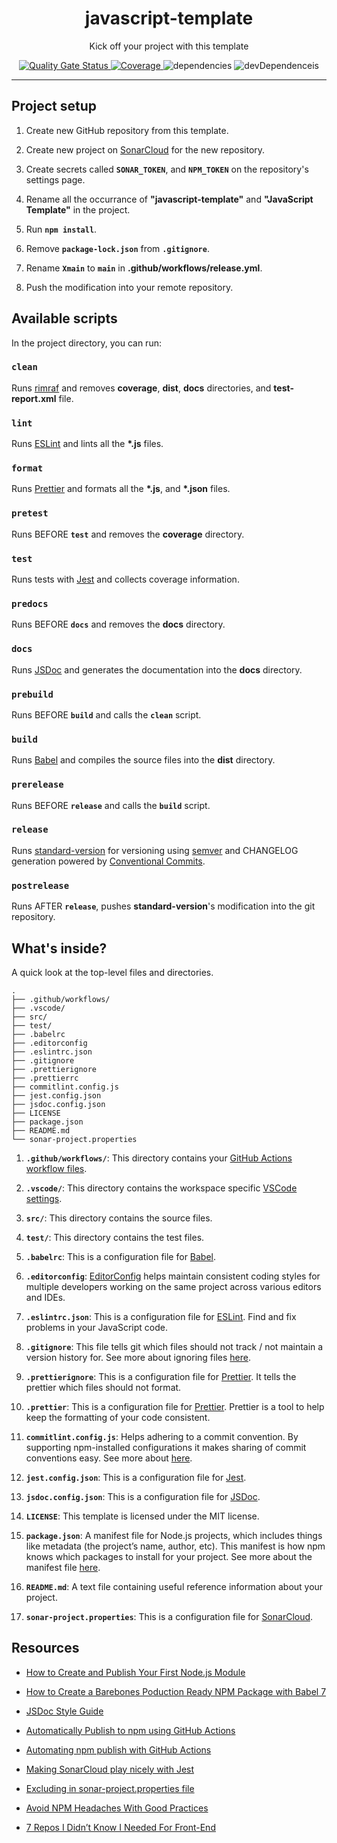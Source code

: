 <h1 align="center">javascript-template</h1>
<p align="center">Kick off your project with this template</p>
<p align="center">
  <a href="https://sonarcloud.io/dashboard?id=rdarida_javascript-template" target="_blank" alt="Project on SonarCloud">
    <img alt="Quality Gate Status" src="https://sonarcloud.io/api/project_badges/measure?project=rdarida_javascript-template&metric=alert_status" />
  </a>
  
  <a href="https://sonarcloud.io/dashboard?id=rdarida_javascript-template" target="_blank" alt="Project on SonarCloud">
    <img alt="Coverage" src="https://sonarcloud.io/api/project_badges/measure?project=rdarida_javascript-template&metric=coverage" />
  </a>
  
  <img alt="dependencies" src="https://david-dm.org/rdarida/javascript-template/status.svg" />
  <img alt="devDependenceis" src="https://david-dm.org/rdarida/javascript-template/dev-status.svg" />
</p>
<hr>

## Project setup
1. Create new GitHub repository from this template.

2. Create new project on [SonarCloud](https://sonarcloud.io/) for the new repository.

3. Create secrets called **`SONAR_TOKEN`**, and **`NPM_TOKEN`** on the repository's settings page.

4. Rename all the occurrance of **"javascript-template"** and **"JavaScript Template"** in the project.

5. Run **`npm install`**.

6. Remove **`package-lock.json`** from **`.gitignore`**.

7. Rename **`Xmain`** to **`main`** in **.github/workflows/release.yml**.

8. Push the modification into your remote repository.


## Available scripts
In the project directory, you can run:

### `clean`
Runs [rimraf](https://www.npmjs.com/package/rimraf) and removes **coverage**, **dist**, **docs** directories, and **test-report.xml** file.

### `lint`
Runs [ESLint](https://eslint.org/) and lints all the **\*.js** files.

### `format`
Runs [Prettier](https://prettier.io/) and formats all the **\*.js**, and **\*.json** files.

### `pretest`
Runs BEFORE **`test`** and removes the **coverage** directory.

### `test`
Runs tests with [Jest](https://jestjs.io/docs/en/getting-started) and collects coverage information.

### `predocs`
Runs BEFORE **`docs`** and removes the **docs** directory.

### `docs`
Runs [JSDoc](https://jsdoc.app/) and generates the documentation into the **docs** directory.

### `prebuild`
Runs BEFORE **`build`** and calls the **`clean`** script.

### `build`
Runs [Babel](https://babeljs.io/) and compiles the source files into the **dist** directory.

### `prerelease`
Runs BEFORE **`release`** and calls the **`build`** script.

### `release`
Runs [standard-version](https://github.com/conventional-changelog/standard-version/) for versioning using [semver](https://semver.org/) and CHANGELOG generation powered by [Conventional Commits](https://conventionalcommits.org).

### `postrelease`
Runs AFTER **`release`**, pushes **standard-version**'s modification into the git repository.

## What's inside?
A quick look at the top-level files and directories.

    .
    ├── .github/workflows/
    ├── .vscode/
    ├── src/
    ├── test/
    ├── .babelrc
    ├── .editorconfig
    ├── .eslintrc.json
    ├── .gitignore
    ├── .prettierignore
    ├── .prettierrc
    ├── commitlint.config.js
    ├── jest.config.json
    ├── jsdoc.config.json
    ├── LICENSE
    ├── package.json
    ├── README.md
    └── sonar-project.properties

1. **`.github/workflows/`**: This directory contains your [GitHub Actions](https://docs.github.com/en/free-pro-team@latest/actions) [workflow files](https://docs.github.com/en/free-pro-team@latest/actions/reference/workflow-syntax-for-github-actions).

2. **`.vscode/`**: This directory contains the workspace specific [VSCode settings](https://code.visualstudio.com/docs/getstarted/settings).

3. **`src/`**: This directory contains the source files.

4. **`test/`**: This directory contains the test files.

5. **`.babelrc`**: This is a configuration file for [Babel](https://babeljs.io/docs/en/config-files).

6. **`.editorconfig`**: [EditorConfig](https://editorconfig-specification.readthedocs.io/en/latest/#supported-pairs) helps maintain consistent coding styles for multiple developers working on the same project across various editors and IDEs.

7. **`.eslintrc.json`**: This is a configuration file for [ESLint](https://eslint.org/). Find and fix problems in your JavaScript code.

8. **`.gitignore`**: This file tells git which files should not track / not maintain a version history for. See more about ignoring files [here](https://help.github.com/articles/ignoring-files/).

9. **`.prettierignore`**: This is a configuration file for [Prettier](https://prettier.io/). It tells the prettier which files should not format.

10. **`.prettier`**: This is a configuration file for [Prettier](https://prettier.io/). Prettier is a tool to help keep the formatting of your code consistent.

11. **`commitlint.config.js`**: Helps adhering to a commit convention. By supporting npm-installed configurations it makes sharing of commit conventions easy. See more about [here](https://commitlint.js.org).

12. **`jest.config.json`**: This is a configuration file for [Jest](https://jestjs.io/).

13. **`jsdoc.config.json`**: This is a configuration file for [JSDoc](https://jsdoc.app/).

14. **`LICENSE`**: This template is licensed under the MIT license.

15. **`package.json`**: A manifest file for Node.js projects, which includes things like metadata (the project’s name, author, etc). This manifest is how npm knows which packages to install for your project. See more about the manifest file [here](https://docs.npmjs.com/cli/v6/configuring-npm/package-json).

16. **`README.md`**: A text file containing useful reference information about your project.

17. **`sonar-project.properties`**: This is a configuration file for [SonarCloud](https://sonarcloud.io).


## Resources

- [How to Create and Publish Your First Node.js Module](https://codeburst.io/how-to-create-and-publish-your-first-node-js-module-444e7585b738)

- [How to Create a Barebones Poduction Ready NPM Package with Babel 7](https://medium.com/@aleklordhurst/how-to-create-a-barebones-production-ready-npm-package-with-babel-7-f6a0570543d3)

- [JSDoc Style Guide](https://github.com/shri/JSDoc-Style-Guide)

- [Automatically Publish to npm using GitHub Actions](https://sergiodxa.com/articles/github-actions-npm-publish)

- [Automating npm publish with GitHub Actions](https://www.youtube.com/watch?v=exhlcvCs6yw)

- [Making SonarCloud play nicely with Jest](https://medium.com/@daendersby/making-sonarcloud-play-nicely-with-jest-fa271f559024)

- [Excluding in sonar-project.properties file](https://stackoverflow.com/questions/39115582/directory-excluding-in-sonar-project-properties-file-doesnt-work-for-me)

- [Avoid NPM Headaches With Good Practices](https://medium.com/swlh/avoid-npm-headaches-with-good-practices-d2d52ff257f9)

- [7 Repos I Didn’t Know I Needed For Front-End](https://javascript.plainenglish.io/7-repos-i-didnt-know-i-needed-for-front-end-389bf498afaa)

